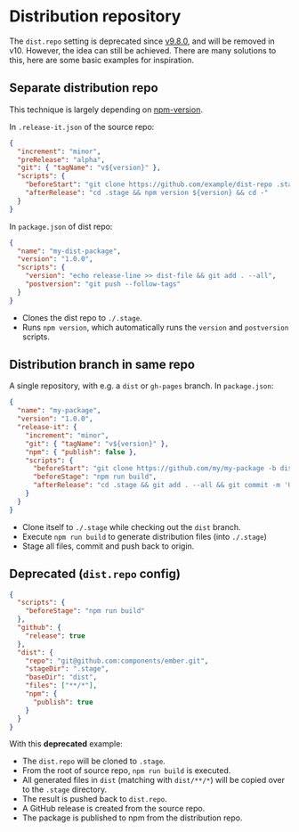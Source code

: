 # Distribution repository

The `dist.repo` setting is deprecated since [v9.8.0](https://github.com/webpro/release-it/releases/tag/9.8.0), and will
be removed in v10. However, the idea can still be achieved. There are many solutions to this, here are some basic
examples for inspiration.

## Separate distribution repo

This technique is largely depending on [npm-version](https://docs.npmjs.com/cli/version.html).

In `.release-it.json` of the source repo:

```json
{
  "increment": "minor",
  "preRelease": "alpha",
  "git": { "tagName": "v${version}" },
  "scripts": {
    "beforeStart": "git clone https://github.com/example/dist-repo .stage",
    "afterRelease": "cd .stage && npm version ${version} && cd -"
  }
}
```

In `package.json` of dist repo:

```json
{
  "name": "my-dist-package",
  "version": "1.0.0",
  "scripts": {
    "version": "echo release-line >> dist-file && git add . --all",
    "postversion": "git push --follow-tags"
  }
}
```

- Clones the dist repo to `./.stage`.
- Runs `npm version`, which automatically runs the `version` and `postversion` scripts.

## Distribution branch in same repo

A single repository, with e.g. a `dist` or `gh-pages` branch. In `package.json`:

```json
{
  "name": "my-package",
  "version": "1.0.0",
  "release-it": {
    "increment": "minor",
    "git": { "tagName": "v${version}" },
    "npm": { "publish": false },
    "scripts": {
      "beforeStart": "git clone https://github.com/my/my-package -b dist .stage",
      "beforeStage": "npm run build",
      "afterRelease": "cd .stage && git add . --all && git commit -m 'Updated!' && git push && cd -"
    }
  }
}
```

- Clone itself to `./.stage` while checking out the `dist` branch.
- Execute `npm run build` to generate distribution files (into `./.stage`)
- Stage all files, commit and push back to origin.

## Deprecated (`dist.repo` config)

```json
{
  "scripts": {
    "beforeStage": "npm run build"
  },
  "github": {
    "release": true
  },
  "dist": {
    "repo": "git@github.com:components/ember.git",
    "stageDir": ".stage",
    "baseDir": "dist",
    "files": ["**/*"],
    "npm": {
      "publish": true
    }
  }
}
```

With this **deprecated** example:

- The `dist.repo` will be cloned to `.stage`.
- From the root of source repo, `npm run build` is executed.
- All generated files in `dist` (matching with `dist/**/*`) will be copied over to the `.stage` directory.
- The result is pushed back to `dist.repo`.
- A GitHub release is created from the source repo.
- The package is published to npm from the distribution repo.
